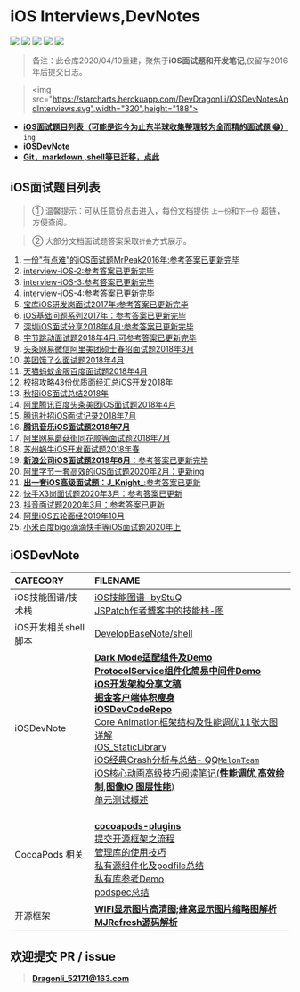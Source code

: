 # iOS Interviews,DevNotes 
</p>
<p align='left'>
<img src="https://img.shields.io/github/stars/DevDragonLi/iOSInterviewsAndDevNotes.svg">
<img src="https://img.shields.io/github/forks/DevDragonLi/iOSInterviewsAndDevNotes.svg">
<img src="https://img.shields.io/badge/platform-iOS-ff69b4.svg">
<img src="https://img.shields.io/badge/PR-welcome%20!-brightgreen.svg?colorA=a0cd34">
<img src="https://img.shields.io/packagist/l/doctrine/orm.svg">
</p>

> 备注：此仓库2020/04/10重建，聚焦于**iOS面试题和开发笔记**,仅留存2016年后提交日志。 

> <img src="https://starcharts.herokuapp.com/DevDragonLi/iOSDevNotesAndInterviews.svg",width="320",height="188">

- **[iOS面试题目列表（可能是迄今为止东半球收集整理较为全而精的面试题 😁）](#iOSinterview)** `ing`
- **[iOSDevNote](#iOSDevNote)**
- **[Git，markdown ,shell等已迁移，点此](https://github.com/DevDragonLi/DevelopBaseNote)**

## <a name="iOSinterview"></a> iOS面试题目列表

> ① 温馨提示：可从任意份点击进入，每份文档提供 `上一份`和`下一份` 超链，方便查阅。

> ② 大部分文档面试题答案采取`折叠`方式展示。

1. [一份"有点难"的iOS面试题MrPeak2016年:参考答案已更新完毕](./interview-iOS/01一份"有点难"的iOS面试题MrPeak2016年.md)
2. [interview-iOS-2:参考答案已更新完毕](./interview-iOS/02interview-iOS-2.md)                   
3. [interview-iOS-3:参考答案已更新完毕](./interview-iOS/03interview-iOS-3.md)                          
4. [interview-iOS-4:参考答案已更新完毕](./interview-iOS/04interview-iOS-4.md)                          
5. [宝库iOS研发岗面试2017年:参考答案已更新完毕](./interview-iOS/05iOS宝库iOS开发笔试题2017年.md)
6. [iOS基础问题系列2017年：参考答案已更新完毕](./interview-iOS/06iOS基础问题系列2017年.md)
7. [深圳iOS面试分享2018年4月:参考答案已更新完毕](./interview-iOS/07深圳iOS面试分享2018年4月.md)
8. [字节跳动面试题2018年4月:可参考答案已更新完毕](./interview-iOS/08字节跳动面试题：2018年4月.md)
9. [头条网易微信阿里美团硕士春招面试题2018年3月](./interview-iOS/09头条网易微信阿里美团硕士春招面试题2018年3月.md)
10. [美团饿了么面试题2018年4月](./interview-iOS/10美团饿了么面试题2018年4月.md)
11. [天猫蚂蚁金服百度面试题2018年4月](./interview-iOS/11天猫蚂蚁金服百度面试题2018年4月.md) 
12. [校招攻略43份优质面经汇总iOS开发2018年](./interview-iOS/12校招攻略43份优质面经汇总iOS开发2018年.md) 
13. [秋招iOS面试总结2018年](./interview-iOS/13秋招iOS面试总结2018年.md) 
14. [阿里腾讯百度头条美团iOS面试题2018年4月](./interview-iOS/14阿里腾讯百度头条美团iOS面试题2018年4月.md)                          
15. [腾讯社招iOS面试记录2018年7月](./interview-iOS/15腾讯社招iOS面试记录2018年7月.md)                          
16. [**腾讯音乐iOS面试题2018年7月**](./interview-iOS/16腾讯音乐iOS面试题2018年7月.md)                          
17. [阿里网易蘑菇街同花顺等面试题2018年7月](./interview-iOS/17阿里网易蘑菇街同花顺等面试题2018年7月.md)                           
18. [苏州蜗牛iOS开发面试题2018年春](./interview-iOS/18苏州蜗牛iOS开发面试题2018年春.md)
19. [**新浪公司iOS面试题2019年6月**：参考答案已更新完毕](./interview-iOS/19新浪公司iOS面试题2019年6月.md)
20. [阿里字节一套高效的iOS面试题2020年2月：更新ing](./interview-iOS/20阿里字节一套高效的iOS面试题2020年2月.md)                          
21. [**出一套iOS高级面试题：J_Knight_**:参考答案已更新](./interview-iOS/21出一套iOS高级面试题2018年7月.md)                          
22. [快手X3岗面试题2020年3月：参考答案已更新](./interview-iOS/22快手X3岗面试题2020年3月.md)
23. [抖音面试题2020年3月：参考答案已更新](./interview-iOS/23抖音面试题2020年3月.md)
24. [阿里iOS五轮面经2019年10月](./interview-iOS/24阿里iOS五轮面经2019年10月.md)
25. [小米百度bigo滴滴快手等iOS面试题2020年上](./interview-iOS/25小米百度bigo滴滴快手等iOS面试题2020年上.md)

## <a name="iOSDevNote"></a> iOSDevNote

| CATEGORY | FILENAME |  
|:----|:----|
|iOS技能图谱/技术栈|[iOS技能图谱-byStuQ](./iOSNote/map-MobileDev-iOSDev.md)                          <br>[JSPatch作者博客中的技能栈-图](./images/iOS/iOSDev-bang.png)|
|iOS开发相关shell脚本|[DevelopBaseNote/shell](https://github.com/DevDragonLi/DevelopBaseNote#shell)|
|iOSDevNote|[**Dark Mode适配组件及Demo**](https://github.com/DevDragonLi/LFLDarkModeKit)<br>[**ProtocolService组件化简易中间件Demo**](https://github.com/DevDragonLi/ProtocolServiceManger)<br>[**iOS开发架构分享文稿**](./iOSNote/iOS_architecture.pdf)<br>[**掘金客户端体积瘦身**](./iOSNote/iOSAppThin.md)<br>[**iOSDevCodeRepo**](https://github.com/DevDragonLi/iOSDevDemo)<br>[Core Animation框架结构及性能调优11张大图详解](https://github.com/DevDragonLi/Core-AnimationPerformanceOptimization)<br>[iOS_StaticLibrary](./iOSNote/iOS_StaticLibrary.md)<br>[iOS经典Crash分析与总结- QQ`MelonTeam`](https://github.com/DevDragonLi/iOSDevDemo)<br>[iOS核心动画高级技巧阅读笔记(**性能调优**,**高效绘制**,**图像IO**,**图层性能**)](./iOSNote/iOSCoreAnimationNote.md)<br>[单元测试概述](./iOSNote/UnitTesting.md)|
|CocoaPods 相关 |<br>[**cocoapods-plugins**](./iOSNote/CocoaPods/cocoapods-plugins.md)<br>[提交开源框架之流程](./iOSNote/CocoaPods/cocoapods-podspec.md)<br>[管理库的使用技巧](./iOSNote/CocoaPods/cocoapods-podspec.md)<br>[私有源组件化及podfile总结](./iOSNote/CocoaPods/Podfile.md)<br>[私有库参考Demo](https://github.com/DevDragonLi/iOSDevDemo/tree/master/1-DevDemo/PodPrivate_demo)<br>[podspec总结](./iOSNote/CocoaPods/podspec.md)|
|开源框架|**[WiFi显示图片高清图;蜂窝显示图片缩略图解析](./iOSNote/Analyze/SDWebImage/网络网络状态不同加载图片.md)**<br>**[MJRefresh源码解析](./iOSNote/Analyze/MJRefresh/MJRefresh.md)**|

## 欢迎提交 PR / issue

> **Dragonli_52171@163.com**
